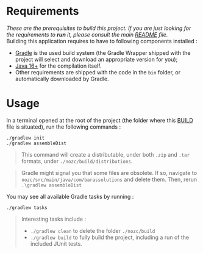 # Requirements

_These are the prerequisites to build this project. If you are just looking for the requirements to **run** it, please consult the main [README](README.md) file._\
Building this application requires to have to following components installed :

* [Gradle](https://gradle.org/) is the used build system (the Gradle Wrapper shipped with the
  project will select and download an appropriate version for you);
* [Java 16+](README.md#requirements) for the compilation itself.
* Other requirements are shipped with the code in the `bin` folder, or automatically downloaded
  by Gradle.

# Usage

In a terminal opened at the root of the project (the folder where this [BUILD](BUILD.md)
file is situated), run the following commands :
```
./gradlew init
./gradlew assembleDist
```
>This command will create a distributable, under both `.zip` and `.tar` formats, under `./nozc/build/distributions`.

>Gradle might signal you that some files are obsolete. If so, navigate to `nozc/src/main/java/com/barassolutions` and delete them.
> Then, rerun `.\gradlew assembleDist`

You may see all available Gradle tasks by running :
```
./gradlew tasks
```
>Interesting tasks include :
> * `./gradlew clean` to delete the folder `./nozc/build`
> * `./gradlew build` to fully build the project, including a run of the included JUnit tests.